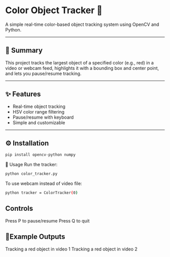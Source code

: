 # Color Object Tracker 🎨

A simple real-time color-based object tracking system using OpenCV and Python.

---

## 🎯 Summary

This project tracks the largest object of a specified color (e.g., red) in a video or webcam feed, highlights it with a bounding box and center point, and lets you pause/resume tracking.

---

## ✨ Features

- Real-time object tracking
- HSV color range filtering
- Pause/resume with keyboard
- Simple and customizable

---

## ⚙️ Installation

```bash
pip install opencv-python numpy
```
🚀 Usage
Run the tracker:
```bash
python color_tracker.py
```
To use webcam instead of video file:
```bash
python tracker = ColorTracker(0)
```
## Controls
Press P to pause/resume
Press Q to quit

## 📸Example Outputs

Tracking a red object in video 1
Tracking a red object in video 2
